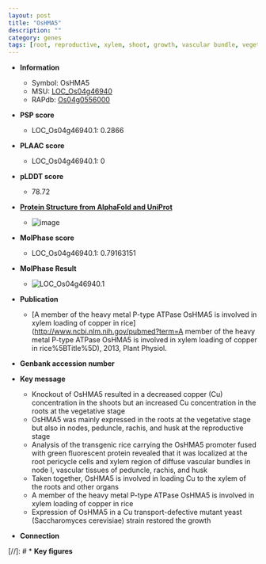 ```yaml
---
layout: post
title: "OsHMA5"
description: ""
category: genes
tags: [root, reproductive, xylem, shoot, growth, vascular bundle, vegetative]
---
```


* **Information**  
    + Symbol: OsHMA5  
    + MSU: [LOC_Os04g46940](http://rice.plantbiology.msu.edu/cgi-bin/ORF_infopage.cgi?orf=LOC_Os04g46940)  
    + RAPdb: [Os04g0556000](http://rapdb.dna.affrc.go.jp/viewer/gbrowse_details/irgsp1?name=Os04g0556000)  

* **PSP score**  
    + LOC_Os04g46940.1: 0.2866 

* **PLAAC score**  
    + LOC_Os04g46940.1: 0 

* **pLDDT score**
    + 78.72

* **[Protein Structure from AlphaFold and UniProt](https://www.uniprot.org/uniprotkb/A3AWA4/entry#structure)**
    + ![image](https://ricepsp.github.io/images/A/AF-A3AWA4-F1.png)

* **MolPhase score**
    + LOC_Os04g46940.1: 0.79163151

* **MolPhase Result**
    + ![LOC_Os04g46940.1](https://304243504.github.io/Pictures/LOC_Os04g/LOC_Os04g46940.1.png)

* **Publication**  
    + [A member of the heavy metal P-type ATPase OsHMA5 is involved in xylem loading of copper in rice](http://www.ncbi.nlm.nih.gov/pubmed?term=A member of the heavy metal P-type ATPase OsHMA5 is involved in xylem loading of copper in rice%5BTitle%5D), 2013, Plant Physiol.

* **Genbank accession number**  

* **Key message**  
    + Knockout of OsHMA5 resulted in a decreased copper (Cu) concentration in the shoots but an increased Cu concentration in the roots at the vegetative stage
    + OsHMA5 was mainly expressed in the roots at the vegetative stage but also in nodes, peduncle, rachis, and husk at the reproductive stage
    + Analysis of the transgenic rice carrying the OsHMA5 promoter fused with green fluorescent protein revealed that it was localized at the root pericycle cells and xylem region of diffuse vascular bundles in node I, vascular tissues of peduncle, rachis, and husk
    + Taken together, OsHMA5 is involved in loading Cu to the xylem of the roots and other organs
    + A member of the heavy metal P-type ATPase OsHMA5 is involved in xylem loading of copper in rice
    + Expression of OsHMA5 in a Cu transport-defective mutant yeast (Saccharomyces cerevisiae) strain restored the growth

* **Connection**  

[//]: # * **Key figures**  


